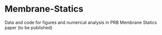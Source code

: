 # Membrane-Statics
Data and code for figures and numerical analysis in PRB Membrane Statics paper (to be published)
